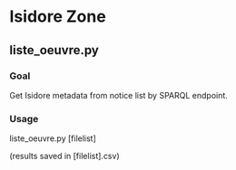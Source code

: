 # Isidore Zone

## liste_oeuvre.py

### Goal

Get Isidore metadata from notice list by SPARQL endpoint.

### Usage

liste_oeuvre.py [filelist]

(results saved in [filelist].csv)